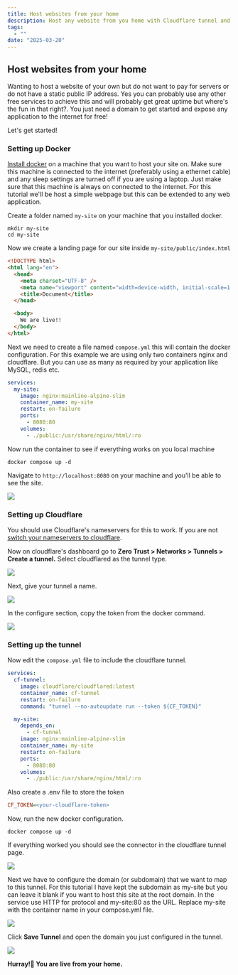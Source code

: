 ```yaml
---
title: Host websites from your home
description: Host any website from you home with Cloudflare tunnel and docker
tags:
  - ""
date: "2025-03-20"
---
```


## Host websites from your home

Wanting to host a website of your own but do not want to pay for servers or do not have a static public IP address. Yes you can probably use any other free services to achieve this and will probably get great uptime but where's the fun in that right?. You just need a domain to get started and expose any application to the internet for free!

Let's get started!

### Setting up Docker

[Install docker](https://docs.docker.com/engine/install/) on a machine that you want to host your site on. Make sure this machine is connected to the internet (preferably using a ethernet cable) and any sleep settings are turned off if you are using a laptop. Just make sure that this machine is always on connected to the internet. For this tutorial we'll be host a simple webpage but this can be extended to any web application.

Create a folder named `my-site` on your machine that you installed docker.

```shell
mkdir my-site
cd my-site
```

Now we create a landing page for our site inside `my-site/public/index.html`

```html
<!DOCTYPE html>
<html lang="en">
  <head>
    <meta charset="UTF-8" />
    <meta name="viewport" content="width=device-width, initial-scale=1.0" />
    <title>Document</title>
  </head>

  <body>
    We are live!!
  </body>
</html>
```

Next we need to create a file named `compose.yml` this will contain the docker configuration. For this example we are using only two containers nginx and cloudflare. But you can use as many as required by your application like MySQL, redis etc.

```yaml
services:
  my-site:
    image: nginx:mainline-alpine-slim
    container_name: my-site
    restart: on-failure
    ports:
      - 8080:80
    volumes:
      - ./public:/usr/share/nginx/html/:ro
```

Now run the container to see if everything works on you local machine

```shell
docker compose up -d
```

Navigate to `http://localhost:8080` on your machine and you'll be able to see the site.

![](/host-sites-at-home/1.webp)

### Setting up Cloudflare

You should use Cloudflare's nameservers for this to work. If you are not [switch your nameservers to cloudflare](https://developers.cloudflare.com/dns/zone-setups/full-setup/setup/).

Now on cloudflare's dashboard go to **Zero Trust > Networks > Tunnels > Create a tunnel.** Select cloudflared as the tunnel type.

![](/host-sites-at-home/2.webp)

Next, give your tunnel a name.

![](/host-sites-at-home/3.webp)

In the configure section, copy the token from the docker command.

![](/host-sites-at-home/4.webp)

### Setting up the tunnel

Now edit the `compose.yml` file to include the cloudflare tunnel.

```yaml
services:
  cf-tunnel:
    image: cloudflare/cloudflared:latest
    container_name: cf-tunnel
    restart: on-failure
    command: "tunnel --no-autoupdate run --token ${CF_TOKEN}"

  my-site:
    depends_on:
      - cf-tunnel
    image: nginx:mainline-alpine-slim
    container_name: my-site
    restart: on-failure
    ports:
      - 8080:80
    volumes:
      - ./public:/usr/share/nginx/html/:ro
```

Also create a .env file to store the token

```ini
CF_TOKEN=<your-cloudflare-token>
```

Now, run the new docker configuration.

```shell
docker compose up -d
```

If everything worked you should see the connector in the cloudflare tunnel page.

![](/host-sites-at-home/5.webp)

Next we have to configure the domain (or subdomain) that we want to map to this tunnel. For this tutorial I have kept the subdomain as my-site but you can leave it blank if you want to host this site at the root domain. In the service use HTTP for protocol and my-site:80 as the URL. Replace my-site with the container name in your compose.yml file.

![](/host-sites-at-home/6.webp)

Click **Save Tunnel** and open the domain you just configured in the tunnel.

![](/host-sites-at-home/7.webp)

**Hurray!🎉 You are live from your home.**
